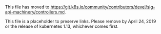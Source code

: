 This file has moved to https://git.k8s.io/community/contributors/devel/sig-api-machinery/controllers.md.

This file is a placeholder to preserve links.  Please remove by April 24, 2019 or the release of kubernetes 1.13, whichever comes first.